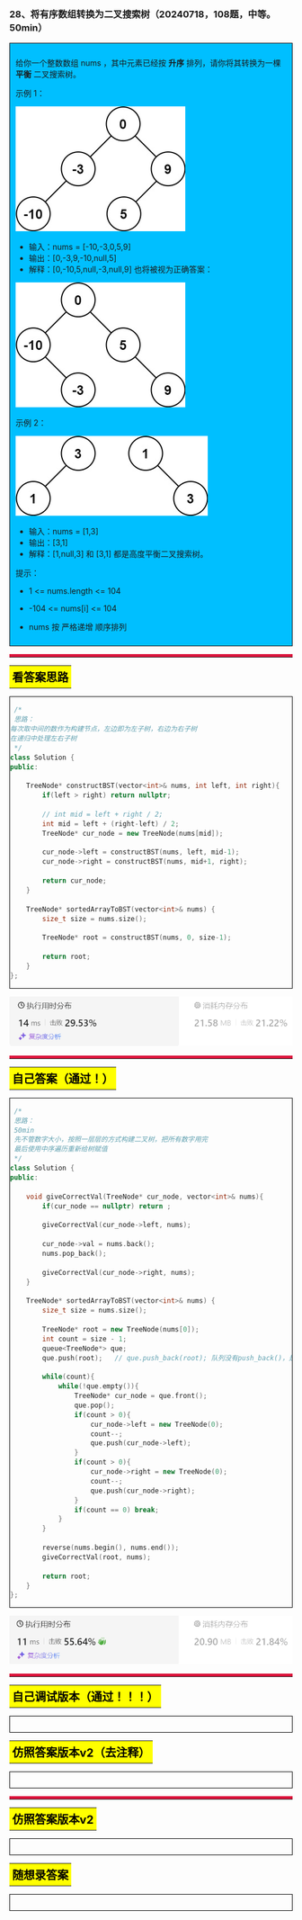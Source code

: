 ### 28、将有序数组转换为二叉搜索树（20240718，108题，中等。50min）
<div style="border: 1px solid black; padding: 10px; background-color: #00BFFF;">

给你一个整数数组 nums ，其中元素已经按 **升序** 排列，请你将其转换为一棵 **平衡** 二叉搜索树。

 

示例 1：

![alt text](image/04d883106ce35b3889db7f45d70f7d7.png)

- 输入：nums = [-10,-3,0,5,9]
- 输出：[0,-3,9,-10,null,5]
- 解释：[0,-10,5,null,-3,null,9] 也将被视为正确答案：

![alt text](image/ec1a8e275fe4b79d4b8e7fb9af068c3.png)

示例 2：

![alt text](image/9af1fb442483d2c88cde2e3f27e7595.png)

- 输入：nums = [1,3]
- 输出：[3,1]
- 解释：[1,null,3] 和 [3,1] 都是高度平衡二叉搜索树。
 

提示：

- 1 <= nums.length <= 104
- -104 <= nums[i] <= 104
- nums 按 严格递增 顺序排列

  </p>
</div>

<hr style="border-top: 5px solid #DC143C;">
<table>
  <tr>
    <td bgcolor="Yellow" style="padding: 5px; border: 0px solid black;">
      <span style="font-weight: bold; font-size: 20px;color: black;">
      看答案思路
      </span>
    </td>
  </tr>
</table>
<div style="padding: 0px; border: 1.5px solid black;">

```C++
 /*
 思路：
每次取中间的数作为构建节点，左边即为左子树，右边为右子树
在递归中处理左右子树
 */
class Solution {
public:

    TreeNode* constructBST(vector<int>& nums, int left, int right){
        if(left > right) return nullptr;

        // int mid = left + right / 2;
        int mid = left + (right-left) / 2;
        TreeNode* cur_node = new TreeNode(nums[mid]);

        cur_node->left = constructBST(nums, left, mid-1);
        cur_node->right = constructBST(nums, mid+1, right);

        return cur_node;
    }

    TreeNode* sortedArrayToBST(vector<int>& nums) {
        size_t size = nums.size();

        TreeNode* root = constructBST(nums, 0, size-1);

        return root;
    }
};

```

</div>

![alt text](image/a46c2c0603fbc7eedd2efd30cca520e.png)

<hr style="border-top: 5px solid #DC143C;">

<table>
  <tr>
    <td bgcolor="Yellow" style="padding: 5px; border: 0px solid black;">
      <span style="font-weight: bold; font-size: 20px;color: black;">
      自己答案（通过！）
      </span>
    </td>
  </tr>
</table>

<div style="padding: 0px; border: 1.5px solid black;">

```C++
 /*
 思路：
 50min
 先不管数字大小，按照一层层的方式构建二叉树，把所有数字用完
 最后使用中序遍历重新给树赋值
 */
class Solution {
public:

    void giveCorrectVal(TreeNode* cur_node, vector<int>& nums){
        if(cur_node == nullptr) return ;

        giveCorrectVal(cur_node->left, nums);

        cur_node->val = nums.back();
        nums.pop_back();

        giveCorrectVal(cur_node->right, nums);
    }

    TreeNode* sortedArrayToBST(vector<int>& nums) {
        size_t size = nums.size();

        TreeNode* root = new TreeNode(nums[0]);
        int count = size - 1;
        queue<TreeNode*> que;
        que.push(root);   // que.push_back(root); 队列没有push_back()，是que.push(root)！！！

        while(count){
            while(!que.empty()){
                TreeNode* cur_node = que.front();
                que.pop();
                if(count > 0){
                    cur_node->left = new TreeNode(0);
                    count--;
                    que.push(cur_node->left);
                }
                if(count > 0){
                    cur_node->right = new TreeNode(0);
                    count--;
                    que.push(cur_node->right);
                }
                if(count == 0) break;
            }
        }

        reverse(nums.begin(), nums.end());
        giveCorrectVal(root, nums);

        return root;
    }
};
```
</div>

![alt text](image/7d1e28eaa251e7edc246ecbd4785b16.png)

<hr style="border-top: 5px solid #DC143C;">

<table>
  <tr>
    <td bgcolor="Yellow" style="padding: 5px; border: 0px solid black;">
      <span style="font-weight: bold; font-size: 20px;color: black;">
      自己调试版本（通过！！！）
      </span>
    </td>
  </tr>
</table>

<div style="padding: 0px; border: 1.5px solid black;">

```C++


```
</div>

<table>
  <tr>
    <td bgcolor="Yellow" style="padding: 5px; border: 0px solid black;">
      <span style="font-weight: bold; font-size: 20px;color: black;">
      仿照答案版本v2（去注释）
      </span>
    </td>
  </tr>
</table>

<div style="padding: 0px; border: 1.5px solid black;">

```C++


```
</div>

<hr style="border-top: 5px solid #DC143C;">

<table>
  <tr>
    <td bgcolor="Yellow" style="padding: 5px; border: 0px solid black;">
      <span style="font-weight: bold; font-size: 20px;color: black;">
      仿照答案版本v2
      </span>
    </td>
  </tr>
</table>

<div style="padding: 0px; border: 1.5px solid black;">

```C++


```
</div>

<table>
  <tr>
    <td bgcolor="Yellow" style="padding: 5px; border: 0px solid black;">
      <span style="font-weight: bold; font-size: 20px;color: black;">
      随想录答案
      </span>
    </td>
  </tr>
</table>

<div style="padding: 0px; border: 1.5px solid black;">

```C++


```
</div>
